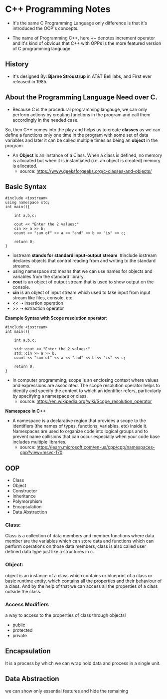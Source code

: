 # C++ Programming Notes

- It's the same C Programming Language only difference is that it's introduced the OOP's concepts.

- The name of Programming C++, here ++ denotes increment operator and it's kind of obvious that C++ with OPPs is the more featured version of C programming language.

## History

- It's designed By: **Bjarne Stroustrup** in AT&T Bell labs, and First ever released in 1985.

## About the Programming Language Need over C.

- Because C is the procedural programming langauge, we can only perform actions by creating functions in the program and call them accordingly in the needed case.

So, then C++ comes into the play and helps us to create **classes** as we can define a functions only one time in the program with some set of data variables and later it can be called multiple times as being an **object** in the program.

- An **Object** is an instance of a Class. When a class is defined, no memory is allocated but when it is instantiated (i.e. an object is created) memory is allocated.
    - source: https://www.geeksforgeeks.org/c-classes-and-objects/

## Basic Syntax

```
#include <iostream>
using namespace std;
int main(){

    int a,b,c;
    
    cout << "Enter the 2 values:"
    cin >> a >> b;
    count << "sum of" << a << "and" << b << "is" << c;
    
    return 0;
}
```

- iostream **stands for standard input-output stream**. #include iostream declares objects that control reading from and writing to the standard streams.
- using namespace std means that we can use names for objects and variables from the standard library.
- **cout** is an object of output stream that is used to show output on the console.
- **cin** is an object of input stream which used to take input from input stream like files, console, etc.
- \<\< ➝ insertion operation
- \>\> ➝ extraction operator

**Example Syntax with Scope resolution operator**:

```
#include <iostream>
int main(){

    int a,b,c;
    
    std::cout << "Enter the 2 values:"
    std::cin >> a >> b;
    count << "sum of" << a << "and" << b << "is" << c;
    
    return 0;
}
```

- In computer programming, scope is an enclosing context where values and expressions are associated. The scope resolution operator helps to identify and specify the context to which an identifier refers, particularly by specifying a namespace or class.
    - source: https://en.wikipedia.org/wiki/Scope_resolution_operator

**Namespace in C++**

- A namespace is a declarative region that provides a scope to the identifiers (the names of types, functions, variables, etc) inside it. Namespaces are used to organize code into logical groups and to prevent name collisions that can occur especially when your code base includes multiple libraries.
    - source: https://learn.microsoft.com/en-us/cpp/cpp/namespaces-cpp?view=msvc-170

## OOP

- Class
- Object
- Constructor
- Inheritance
- Polymorphism
- Encapsulation
- Data Abstraction

### Class:

Class is a collection of data members and member functions where data member are the variables which can store data and functions which can perform operations on those data members, class is also called user defined data type just like a structures in c.

### Object:

object is an instance of a class which contains or blueprint of a class or basic runtime entity, which contains all the properties and their behaviour of a class. And by the help of that we can access all the properties of a class outside the class.

### Access Modifiers
a way to access to the properties of class through objects!

- public
- protected
- private

## Encapsulation

It is a process by which we can wrap hold data and process in a single unit.

## Data Abstraction

we can show only essential features and hide the remaining


